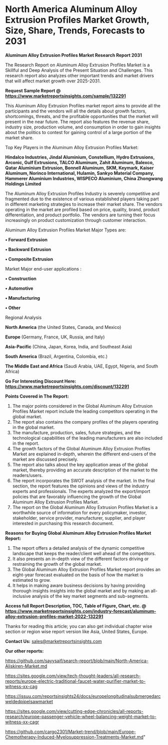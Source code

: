 # North America Aluminum Alloy Extrusion Profiles Market Growth, Size, Share, Trends, Forecasts to 2031

<strong>Aluminum Alloy Extrusion Profiles Market Research Report 2031</strong>

The Research Report on Aluminum Alloy Extrusion Profiles Market is a Skillful and Deep Analysis of the Present Situation and Challenges. This research report also analyzes other important trends and market drivers that will affect market growth over 2025-2031.

<strong>Request Sample Report @ <a href=https://www.marketreportsinsights.com/sample/132291>https://www.marketreportsinsights.com/sample/132291</a></strong>

This Aluminum Alloy Extrusion Profiles market report aims to provide all the participants and the vendors will all the details about growth factors, shortcomings, threats, and the profitable opportunities that the market will present in the near future. The report also features the revenue share, industry size, production volume, and consumption in order to gain insights about the politics to contest for gaining control of a large portion of the market share.

Top Key Players in the Aluminum Alloy Extrusion Profiles Market:

<strong>Hindalco Industries, Jindal Aluminium, Constellium, Hydro Extrusions, Arconic, Gulf Extrusions, TALCO Aluminum, Zahit Aluminum, Balexco, Qatar Aluminium Extrusion, Bonnell Aluminum, SKM, Keymark, Kaiser Aluminum, Norinco International, Hulamin, Sankyo Material Company, Hammerer Aluminium Industries, WISPECO Aluminium, China Zhongwang Holdings Limited</strong>

The Aluminum Alloy Extrusion Profiles Industry is severely competitive and fragmented due to the existence of various established players taking part in different marketing strategies to increase their market share. The vendors operating in the market are profiled based on price, quality, brand, product differentiation, and product portfolio. The vendors are turning their focus increasingly on product customization through customer interaction.

Aluminum Alloy Extrusion Profiles Market Major Types are:

<strong>• Forward Extrusion

• Backward Extrusion

• Composite Extrusion</strong>

Market Major end-user applications :

<strong>• Construction

• Automotive

• Manufacturing

• Other</strong>

Regional Analysis

</u><strong><b>North America</b></strong> (the United States, Canada, and Mexico)

<strong><b>Europe </b></strong>(Germany, France, UK, Russia, and Italy)

<strong><b>Asia-Pacific</b></strong> (China, Japan, Korea, India, and Southeast Asia)

<strong><b>South America</b></strong> (Brazil, Argentina, Colombia, etc.)

<strong><b>The Middle East and Africa</b></strong> (Saudi Arabia, UAE, Egypt, Nigeria, and South Africa)

<strong>Go For Interesting Discount Here: <a href=https://www.marketreportsinsights.com/discount/132291>https://www.marketreportsinsights.com/discount/132291</a></strong>

<strong>Points Covered in The Report:</strong>
<ol>
  <li>The major points considered in the Global Aluminum Alloy Extrusion Profiles Market report include the leading competitors operating in the global market.</li>
  <li>The report also contains the company profiles of the players operating in the global market.</li>
  <li>The manufacture, production, sales, future strategies, and the technological capabilities of the leading manufacturers are also included in the report.</li>
  <li>The growth factors of the Global Aluminum Alloy Extrusion Profiles Market are explained in-depth, wherein the different end-users of the market are discussed precisely.</li>
  <li>The report also talks about the key application areas of the global market, thereby providing an accurate description of the market to the readers/users.</li>
  <li>The report incorporates the SWOT analysis of the market. In the final section, the report features the opinions and views of the industry experts and professionals. The experts analyzed the export/import policies that are favorably influencing the growth of the Global Aluminum Alloy Extrusion Profiles Market.</li>
  <li>The report on the Global Aluminum Alloy Extrusion Profiles Market is a worthwhile source of information for every policymaker, investor, stakeholder, service provider, manufacturer, supplier, and player interested in purchasing this research document.</li>
</ol>
<strong>Reasons for Buying Global Aluminum Alloy Extrusion Profiles Market Report:</strong>

<ol>
  <li>The report offers a detailed analysis of the dynamic competitive landscape that keeps the reader/client well ahead of the competitors.</li>
  <li>It also presents an in-depth view of the different factors driving or restraining the growth of the global market.</li>
  <li>The Global Aluminum Alloy Extrusion Profiles Market report provides an eight-year forecast evaluated on the basis of how the market is estimated to grow.</li>
  <li>It helps in making aware business decisions by having providing thorough insights insights into the global market and by making an all-inclusive analysis of the key market segments and sub-segments.</li>
</ol>
<strong>Access full Report Description, TOC, Table of Figure, Chart, etc. @ <a href=https://www.marketreportsinsights.com/industry-forecast/aluminum-alloy-extrusion-profiles-market-2022-132291>https://www.marketreportsinsights.com/industry-forecast/aluminum-alloy-extrusion-profiles-market-2022-132291</a></strong>


Thanks for reading this article; you can also get individual chapter wise section or region wise report version like Asia, United States, Europe.

<strong>Contact Us:</strong>
sales@marketreportsinsights.com

<strong>Our other reports:</strong>

<a href=https://github.com/sayysaif/search-report/blob/main/North-America-Aliskiren-Market.md>https://github.com/sayysaif/search-report/blob/main/North-America-Aliskiren-Market.md</a>

<a href=https://sites.google.com/view/tech-thought-leaders/all-research-reports/europe-electric-traditional-faucet-water-purifier-market-to-witness-xx-cag>https://sites.google.com/view/tech-thought-leaders/all-research-reports/europe-electric-traditional-faucet-water-purifier-market-to-witness-xx-cag</a>

<a href=https://issuu.com/reportsinsights24/docs/europelongitudinalsubmergedarcweldedpipelsawmarket>https://issuu.com/reportsinsights24/docs/europelongitudinalsubmergedarcweldedpipelsawmarket</a>

<a href=https://sites.google.com/view/cutting-edge-chronicles/all-reports-research/europe-passenger-vehicle-wheel-balancing-weight-market-to-witness-xx-cagr>https://sites.google.com/view/cutting-edge-chronicles/all-reports-research/europe-passenger-vehicle-wheel-balancing-weight-market-to-witness-xx-cagr</a>

<a href=https://github.com/cargo2301/Market-trend/blob/main/Europe-Chemotherapy-Induced-Myelosuppression-Treatments-Market.md>https://github.com/cargo2301/Market-trend/blob/main/Europe-Chemotherapy-Induced-Myelosuppression-Treatments-Market.md</a>"
